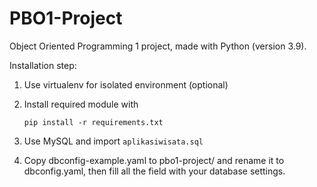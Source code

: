 # PBO1-Project

Object Oriented Programming 1 project, made with Python (version 3.9).

Installation step:

1. Use virtualenv for isolated environment (optional)
2. Install required module with

    ```raw
    pip install -r requirements.txt
    ```
3. Use MySQL and import ```aplikasiwisata.sql```
4. Copy dbconfig-example.yaml to pbo1-project/ and rename it to dbconfig.yaml, then fill all the field with your database settings.

